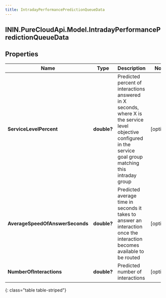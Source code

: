 ```yaml
---
title: IntradayPerformancePredictionQueueData
---
```

## ININ.PureCloudApi.Model.IntradayPerformancePredictionQueueData

## Properties

|Name | Type | Description | Notes|
|------------ | ------------- | ------------- | -------------|
| **ServiceLevelPercent** | **double?** | Predicted percent of interactions answered in X seconds, where X is the service level objective configured in the service goal group matching this intraday group | [optional] |
| **AverageSpeedOfAnswerSeconds** | **double?** | Predicted average time in seconds it takes to answer an interaction once the interaction becomes available to be routed | [optional] |
| **NumberOfInteractions** | **double?** | Predicted number of interactions | [optional] |
{: class="table table-striped"}


